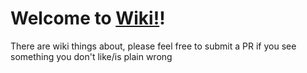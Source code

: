 # Welcome to [Wiki!](../index.md)!

There are wiki things about, please feel free to submit a PR if you see something you don't like/is plain wrong
